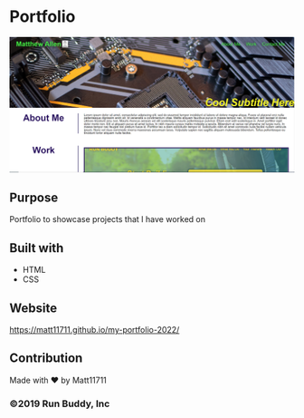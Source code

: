 # Portfolio
![Screenshot](./assets/images/screenshot.PNG)

## Purpose
Portfolio to showcase projects that I have worked on

## Built with
* HTML
* CSS

## Website 
https://matt11711.github.io/my-portfolio-2022/

## Contribution
Made with ❤️ by Matt11711

### ©️2019 Run Buddy, Inc